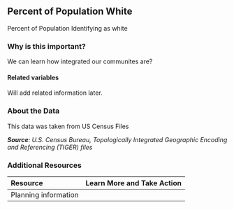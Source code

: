 ## Percent of Population White
Percent of Population Identifying as white

### Why is this important?
We can learn how integrated our communites are?

#### Related variables
Will add related information later.

### About the Data
This data was taken from US Census Files



_**Source**: U.S. Census Bureau, Topologically Integrated Geographic Encoding and Referencing (TIGER) files_

### Additional Resources
| Resource | Learn More and Take Action | 
|:--- | :--- |
|Planning information| 
